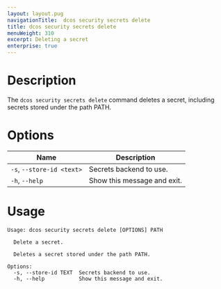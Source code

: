 ```yaml
---
layout: layout.pug
navigationTitle:  dcos security secrets delete
title: dcos security secrets delete
menuWeight: 310
excerpt: Deleting a secret
enterprise: true
---
```


# Description

The `dcos security secrets delete` command deletes a secret, including secrets stored under the path PATH.

# Options

| Name |  Description |
|------------------|----------------------|
|`-s`, `--store-id <text>` | Secrets backend to use.|
|  `-h`, `--help`        |   Show this message and exit. |


# Usage

```
Usage: dcos security secrets delete [OPTIONS] PATH

  Delete a secret.

  Deletes a secret stored under the path PATH.

Options:
  -s, --store-id TEXT  Secrets backend to use.
  -h, --help           Show this message and exit.
```